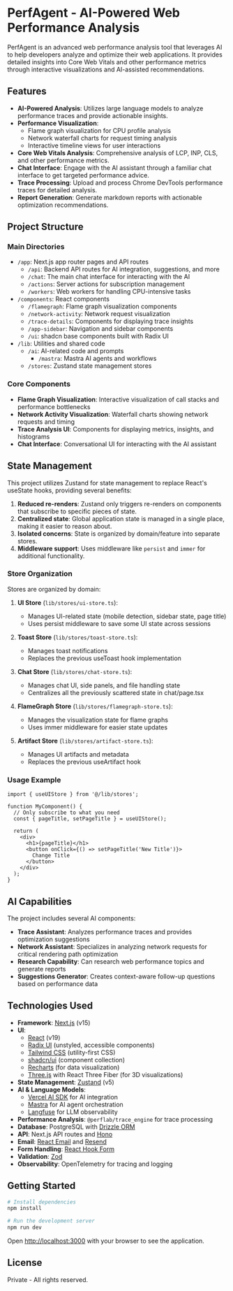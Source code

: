 # PerfAgent - AI-Powered Web Performance Analysis

PerfAgent is an advanced web performance analysis tool that leverages AI to help developers analyze and optimize their web applications. It provides detailed insights into Core Web Vitals and other performance metrics through interactive visualizations and AI-assisted recommendations.

## Features

- **AI-Powered Analysis**: Utilizes large language models to analyze performance traces and provide actionable insights.
- **Performance Visualization**:
  - Flame graph visualization for CPU profile analysis
  - Network waterfall charts for request timing analysis
  - Interactive timeline views for user interactions
- **Core Web Vitals Analysis**: Comprehensive analysis of LCP, INP, CLS, and other performance metrics.
- **Chat Interface**: Engage with the AI assistant through a familiar chat interface to get targeted performance advice.
- **Trace Processing**: Upload and process Chrome DevTools performance traces for detailed analysis.
- **Report Generation**: Generate markdown reports with actionable optimization recommendations.

## Project Structure

### Main Directories

- `/app`: Next.js app router pages and API routes
  - `/api`: Backend API routes for AI integration, suggestions, and more
  - `/chat`: The main chat interface for interacting with the AI
  - `/actions`: Server actions for subscription management
  - `/workers`: Web workers for handling CPU-intensive tasks
- `/components`: React components
  - `/flamegraph`: Flame graph visualization components
  - `/network-activity`: Network request visualization
  - `/trace-details`: Components for displaying trace insights
  - `/app-sidebar`: Navigation and sidebar components
  - `/ui`: shadcn base components built with Radix UI
- `/lib`: Utilities and shared code
  - `/ai`: AI-related code and prompts
    - `/mastra`: Mastra AI agents and workflows
  - `/stores`: Zustand state management stores

### Core Components

- **Flame Graph Visualization**: Interactive visualization of call stacks and performance bottlenecks
- **Network Activity Visualization**: Waterfall charts showing network requests and timing
- **Trace Analysis UI**: Components for displaying metrics, insights, and histograms
- **Chat Interface**: Conversational UI for interacting with the AI assistant

## State Management

This project utilizes Zustand for state management to replace React's useState hooks, providing several benefits:

1. **Reduced re-renders**: Zustand only triggers re-renders on components that subscribe to specific pieces of state.
2. **Centralized state**: Global application state is managed in a single place, making it easier to reason about.
3. **Isolated concerns**: State is organized by domain/feature into separate stores.
4. **Middleware support**: Uses middleware like `persist` and `immer` for additional functionality.

### Store Organization

Stores are organized by domain:

1. **UI Store** (`lib/stores/ui-store.ts`): 
   - Manages UI-related state (mobile detection, sidebar state, page title)
   - Uses persist middleware to save some UI state across sessions

2. **Toast Store** (`lib/stores/toast-store.ts`):
   - Manages toast notifications
   - Replaces the previous useToast hook implementation

3. **Chat Store** (`lib/stores/chat-store.ts`):
   - Manages chat UI, side panels, and file handling state
   - Centralizes all the previously scattered state in chat/page.tsx

4. **FlameGraph Store** (`lib/stores/flamegraph-store.ts`):
   - Manages the visualization state for flame graphs
   - Uses immer middleware for easier state updates

5. **Artifact Store** (`lib/stores/artifact-store.ts`):
   - Manages UI artifacts and metadata
   - Replaces the previous useArtifact hook

### Usage Example

```tsx
import { useUIStore } from '@/lib/stores';

function MyComponent() {
  // Only subscribe to what you need
  const { pageTitle, setPageTitle } = useUIStore();
  
  return (
    <div>
      <h1>{pageTitle}</h1>
      <button onClick={() => setPageTitle('New Title')}>
        Change Title
      </button>
    </div>
  );
}
```

## AI Capabilities

The project includes several AI components:

- **Trace Assistant**: Analyzes performance traces and provides optimization suggestions
- **Network Assistant**: Specializes in analyzing network requests for critical rendering path optimization
- **Research Capability**: Can research web performance topics and generate reports
- **Suggestions Generator**: Creates context-aware follow-up questions based on performance data

## Technologies Used

- **Framework**: [Next.js](https://nextjs.org/) (v15)
- **UI**:
  - [React](https://react.dev/) (v19)
  - [Radix UI](https://www.radix-ui.com/) (unstyled, accessible components)
  - [Tailwind CSS](https://tailwindcss.com/) (utility-first CSS)
  - [shadcn/ui](https://ui.shadcn.com/) (component collection)
  - [Recharts](https://recharts.org/) (for data visualization)
  - [Three.js](https://threejs.org/) with React Three Fiber (for 3D visualizations)
- **State Management**: [Zustand](https://github.com/pmndrs/zustand) (v5)
- **AI & Language Models**:
  - [Vercel AI SDK](https://sdk.vercel.ai/docs) for AI integration
  - [Mastra](https://mastra.ai/) for AI agent orchestration
  - [Langfuse](https://langfuse.com/) for LLM observability
- **Performance Analysis**: `@perflab/trace_engine` for trace processing
- **Database**: PostgreSQL with [Drizzle ORM](https://orm.drizzle.team/)
- **API**: Next.js API routes and [Hono](https://hono.dev/)
- **Email**: [React Email](https://react.email/) and [Resend](https://resend.com/)
- **Form Handling**: [React Hook Form](https://react-hook-form.com/)
- **Validation**: [Zod](https://zod.dev/)
- **Observability**: OpenTelemetry for tracing and logging

## Getting Started

```bash
# Install dependencies
npm install

# Run the development server
npm run dev
```

Open [http://localhost:3000](http://localhost:3000) with your browser to see the application.

## License

Private - All rights reserved. 

